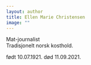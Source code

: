 ```yaml
---
layout: author
title: Ellen Marie Christensen
image: ""
---
```

Mat-journalist\
Tradisjonelt norsk kosthold.

født 10.07.1921. død 11.09.2021.
